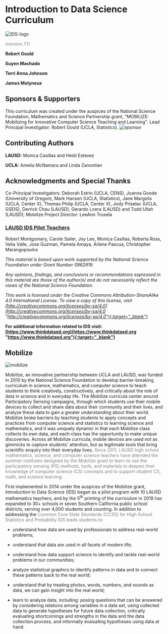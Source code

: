<!-- <style>
.blink_text {  
    animation:1s blinker ease infinite;
    -webkit-animation:1s blinker ease infinite;
    -moz-animation:1s blinker ease infinite;

    color: red;
    font-size: 12px
}
    @-moz-keyframes blinker {  
     20% { opacity: 1.0; }
     50% { opacity: 0.2; }
     100% { opacity: 1.0; }
     }

    @-webkit-keyframes blinker {  
     20% { opacity: 1.0; }
     50% { opacity: 0.2; }
     100% { opacity: 1.0; }
     }

    @keyframes blinker {  
     20% { opacity: 1.0; }
     50% { opacity: 0.2; }
     100% { opacity: 1.0; }
    }
</style> -->

<!-- <span id="demo"><span class="blink_text">Click <a href="../index.html" target="_blank">here</a>  to open in a new tab, or save the link <a href="../index.html" target="_blank">https://curriculum.thinkdataed.org</a>.</span></span> -->



# Introduction to Data Science Curriculum
![IDS-logo](img/IDS-logo.png)

*<span style="color:grey">(version 7.1)</span>*

**Robert Gould**

**Suyen Machado**

**Terri Anna Johnson**

**James Molyneux**

## Sponsors & Supporters

This curriculum was created under the auspices of the National Science Foundation, Mathematics and
Science Partnership grant, "MOBILIZE: Mobilizing for Innovative Computer Science Teaching and
Learning". Lead Principal Investigator: Robert Gould (UCLA, Statistics).
![sponsor](img/sponsor.png)

## Contributing Authors
**LAUSD:** Monica Casillas and Heidi Estevez

**UCLA:** Amelia McNamara and Linda Zanontian

## Acknowledgments and Special Thanks
Co-Principal Investigators: Deborah Estrin (UCLA, CENS), Joanna Goode (University of Oregon), Mark
Hansen (UCLA, Statistics), Jane Margolis (UCLA, Center X), Thomas Philip (UCLA, Center X), Jody
Priselac (UCLA, GSEIS), Derrick Chau (LAUSD), Gerardo Loera (LAUSD) and Todd Ullah (LAUSD);
Mobilize Project Director: LeeAnn Trusela

### <u>LAUSD IDS Pilot Teachers</u>

Robert Montgomery, Carole Sailer, Joy Lee, Monica Casillas, Roberta Ross, Velia Valle, Jose Guzman, Pamela Amaya, Arlene Pascua, Christopher Marangopoulos

*This material is based upon work supported by the National Science Foundation under Grant Number
0962919.*

*Any opinions, findings, and conclusions or recommendations expressed in this material are those of the
author(s) and do not necessarily reflect the views of the National Science Foundation.*

*This work is licensed under the Creative Commons Attribution-ShareAlike 4.0 International License. To view a
copy of this license, visit [http://creativecommons.org/licenses/by-sa/4.0](http://creativecommons.org/licenses/by-sa/4.0 "http://creativecommons.org/licenses/by-sa/4.0"){:target="_blank"}*

**For additional information related to IDS visit: [https://www.thinkdataed.org](https://www.thinkdataed.org "https://www.thinkdataed.org"){:target="_blank"}**

## Mobilize
![mobilize](img/mobilize.png)

Mobilize, an innovative partnership between UCLA and LAUSD, was funded in 2010 by the
National Science Foundation to develop barrier-breaking curriculum in science, mathematics,
and computer science to teach students to think creatively, constructively, and critically about
the role of data in science and in everyday life. The Mobilize curricula center around
Participatory Sensing campaigns, through which students use their mobile devices to collect
and share data about their community and their lives, and analyze these data to gain a greater
understanding about their world. Mobilize broke barriers by teaching students to apply concepts
and practices from computer science and statistics to learning science and mathematics, and it
was uniquely dynamic in that each Mobilize class collects its own data, and each class has the
opportunity to make unique discoveries. Across all Mobilize curricula, mobile devices are used
not as gimmicks to capture students' attention, but as legitimate tools that bring scientific
enquiry into their everyday lives. <span style="color:grey">Since 2011, LAUSD high school mathematics, science, and
computer science teachers have attended the summer institutes designed by the Mobilize grant
to learn to use the participatory sensing (PS) methods, tools, and materials to deepen their
knowledge of computer science (CS) concepts and to support student CS, math, and science
learning.</span>

First implemented in 2014 under the auspices of the Mobilize grant, Introduction to Data
Science (IDS) began as a pilot program with 10 LAUSD mathematics teachers, and by the 5<sup>th</sup>
printing of the curriculum in 2018 has expanded to 30+ schools in seven Southern California
public school districts, serving over 4,000 students and counting. In addition to addressing the
<span style="color:grey">Common Core State Standards (CCSS) for High School Statistics and Probability IDS leads
students to:</span>

* understand how data are used by professionals to address real-world problems;

* understand that data are used in all facets of modern life;

* understand how data support science to identify and tackle real-world problems in our communities;

* analyze statistical graphics to identify patterns in data and to connect these patterns back to the real world;

* understand that by treating photos, words, numbers, and sounds as data, we can gain insight into the real world;

* learn to analyze data, including: posing questions that can be answered by considering relations among variables in a data set, using collected data to generate hypotheses for future data collection, critically evaluating shortcomings and strengths in the data and the data collection process, and informally evaluating hypotheses using data at hand. 
